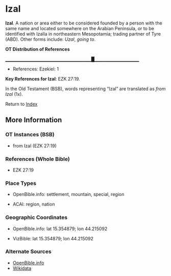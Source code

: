 # Izal
**Izal**. 
A nation or area either to be considered founded by a person with the same name and located somewhere on the Arabian Peninsula, or to be identified with Izalla in northeastern Mesopotamia; trading partner of Tyre (ABD). 
Other forms include: 
*Uzal*, *going to*. 


**OT Distribution of References**

▁▁▁▁▁▁▁▁▁▁▁▁▁▁▁▁▁▁▁▁▁▁▁▁▁█▁▁▁▁▁▁▁▁▁▁▁▁▁
* References: Ezekiel: 1



**Key References for Izal**: 
EZK 27:19. 


In the Old Testament (BSB), words representing “Izal” are translated as 
*from Izal* (1x). 




Return to [Index](00-Index.md)

## More Information

### OT Instances (BSB)

* from Izal (EZK 27:19)



### References (Whole Bible)

* EZK 27:19


### Place Types

* OpenBible.info: settlement, mountain, special, region

* ACAI: region, nation



### Geographic Coordinates

* OpenBible.info: lat 15.354879; lon 44.215092

* VizBible: lat 15.354879; lon 44.215092



### Alternate Sources

* [OpenBible.info](https://www.openbible.info/geo/ancient/a217cc5)
* [Wikidata](http://www.wikidata.org/entity/Q7904500)



